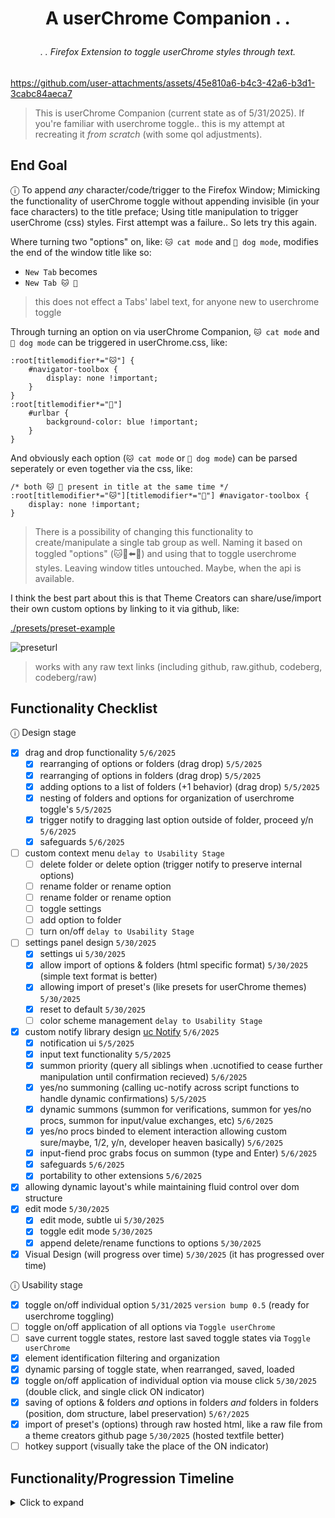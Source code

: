 # <p align="center">A userChrome Companion . . </p>

###### <p align="center">. . Firefox Extension to toggle userChrome styles through text.</p>

https://github.com/user-attachments/assets/45e810a6-b4c3-42a6-b3d1-3cabc84aeca7

> This is userChrome Companion (current state as of 5/31/2025). If you're familiar with userchrome toggle.. this is my attempt at recreating it *from scratch* (with some qol adjustments).

## End Goal

ⓘ To append *any* character/code/trigger to the Firefox Window; Mimicking the functionality of userChrome toggle without appending invisible (in your face characters) to the title preface; Using title manipulation to trigger userChrome (css) styles. First attempt was a failure.. So lets try this again.

Where turning two "options" on, like: `🐱 cat mode` and `🐶 dog mode`, modifies the end of the window title like so:
- `New Tab` becomes
- `New Tab 🐱 🐶`
> this does not effect a Tabs' label text, for anyone new to userchrome toggle

Through turning an option on via userChrome Companion, `🐱 cat mode` and `🐶 dog mode` can be triggered in userChrome.css, like:
```
:root[titlemodifier*="🐱"] {
    #navigator-toolbox {
        display: none !important;
    }
}
:root[titlemodifier*="🐶"]
    #urlbar {
        background-color: blue !important;
    }
}
```
And obviously each option (`🐱 cat mode` or `🐶 dog mode`) can be parsed seperately or even together via the css, like:
```
/* both 🐱 🐶 present in title at the same time */
:root[titlemodifier*="🐱"][titlemodifier*="🐶"] #navigator-toolbox {
    display: none !important;
}
```

> There is a possibility of changing this functionality to create/manipulate a single tab group as well. Naming it based on toggled "options" (🐱🐶⬅️🔁) and using that to toggle userchrome styles. Leaving window titles untouched. Maybe, when the api is available.

I think the best part about this is that Theme Creators can share/use/import their own custom options by linking to it via github, like: 

[./presets/preset-example](https://github.com/soulhotel/userChrome-Companion/blob/main/presets/preset-example)

![preseturl](https://github.com/user-attachments/assets/f4a4129e-88c2-4e65-8c64-68a1f30a12e9)

> works with any raw text links (including github, raw.github, codeberg, codeberg/raw)

## Functionality Checklist

ⓘ Design stage 

- [x] drag and drop functionality `5/6/2025`
    - [x] rearranging of options or folders (drag drop) `5/5/2025`
    - [x] rearranging of options in folders (drag drop) `5/5/2025`
    - [x] adding options to a list of folders (+1 behavior) (drag drop) `5/5/2025`
    - [x] nesting of folders and options for organization of userchrome toggle's `5/5/2025`
    - [x] trigger notify to dragging last option outside of folder, proceed y/n `5/6/2025`
    - [x] safeguards `5/6/2025`
- [ ] custom context menu `delay to Usability Stage`
    - [ ] delete folder or delete option (trigger notify to preserve internal options)
    - [ ] rename folder or rename option 
    - [ ] rename folder or rename option
    - [ ] toggle settings
    - [ ] add option to folder
    - [ ] turn on/off `delay to Usability Stage`
- [ ] settings panel design `5/30/2025`
    - [x] settings ui `5/30/2025`
    - [x] allow import of options & folders (html specific format) `5/30/2025` (simple text format is better)
    - [x] allowing import of preset's (like presets for userChrome themes) `5/30/2025`
    - [x] reset to default `5/30/2025`
    - [ ] color scheme management `delay to Usability Stage`
- [x] custom notify library design [uc Notify](https://github.com/soulhotel/uc-notify) `5/6/2025` 
    - [x] notification ui `5/5/2025`
    - [x] input text functionality `5/5/2025`
    - [x] summon priority (query all siblings when .ucnotified to cease further manipulation until confirmation recieved) `5/6/2025`
    - [x] yes/no summoning (calling uc-notify across script functions to handle dynamic confirmations) `5/5/2025`
    - [x] dynamic summons (summon for verifications, summon for yes/no procs, summon for input/value exchanges, etc) `5/6/2025`
    - [x] yes/no procs binded to element interaction allowing custom sure/maybe, 1/2, y/n, developer heaven basically)  `5/6/2025`
    - [x] input-fiend proc grabs focus on summon (type and Enter) `5/6/2025`
    - [x] safeguards `5/6/2025`
    - [x] portability to other extensions `5/6/2025`
- [x] allowing dynamic layout's while maintaining fluid control over dom structure
- [x] edit mode `5/30/2025`
    - [x] edit mode, subtle ui `5/30/2025`
    - [x] toggle edit mode `5/30/2025`
    - [x] append delete/rename functions to options `5/30/2025`
- [x] Visual Design (will progress over time) `5/30/2025` (it has progressed over time)

ⓘ Usability stage

- [x] toggle on/off individual option `5/31/2025` `version bump 0.5` (ready for userchrome toggling)
- [ ] toggle on/off application of all options via `Toggle userChrome`
- [ ] save current toggle states, restore last saved toggle states via `Toggle userChrome`
- [x] element identification filtering and organization
- [x] dynamic parsing of toggle state, when rearranged, saved, loaded
- [x] toggle on/off application of individual option via mouse click `5/30/2025` (double click, and single click ON indicator)
- [x] saving of options & folders *and* options in folders *and* folders in folders (position, dom structure, label preservation) `5/6?/2025`
- [x] import of preset's (options) through raw hosted html, like a raw file from a theme creators github page `5/30/2025` (hosted textfile better)
- [ ] hotkey support (visually take the place of the ON indicator)

## Functionality/Progression Timeline

<details><summary>Click to expand</summary>

> May 3-5

Design Stage rough draft. Drag and drop mostly complete. Notification system needed extensive work.

https://github.com/user-attachments/assets/dd301064-e785-466d-ab76-1179ff0cfc65

> May 6th

- [uc Notify](https://github.com/soulhotel/uc-notify) (Notification UI/UX kit) complete. Tabs renamed to Folders (logical). Options look more like tabs.
- Visual design adds subtle drop shadows. Blur background content on notify summons
- Spacing corrections.

https://github.com/user-attachments/assets/ab77a259-33a2-4977-961f-14965a69f9a2

> May 31st

- Sidebar Toolbar added. Edit Mode, New Tab (option), New Folder. Edit Mode (Sidebar Toolbar) functionality complete.
- Spawning New Option or New Folder (Sidebar Toolbar) functionality complete.
- Settings UI complete. Settings Options functionality complete.
  - Presets, add to options, overwrite options, import @, import file, delete all options
- Preset Testing, adding options/folders via text parsed from files locally (like a .txt file), or globally (like a raw github link)

[./presets/readme](https://github.com/soulhotel/userChrome-Companion/blob/main/presets/readme.md)

https://github.com/soulhotel/userChrome-Companion/blob/b3165a4a04ec55848dd2c94544e266f83949c8ba/presets/preset-example#L1-L4

https://github.com/user-attachments/assets/45e810a6-b4c3-42a6-b3d1-3cabc84aeca7

- Toggle on/off individual options, save/load toggle state, append to Window. `version bump to 0.5` (ready for userchrome toggling)



</details>

